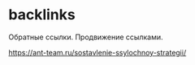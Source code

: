 # backlinks
Обратные ссылки. Продвижение ссылками.

https://ant-team.ru/sostavlenie-ssylochnoy-strategii/
